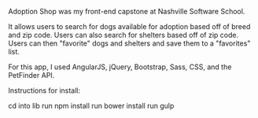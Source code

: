 Adoption Shop was my front-end capstone at Nashville Software School.

It allows users to search for dogs available for adoption based off of breed and zip code. Users can also search for shelters based off of zip code. Users can then "favorite" dogs and shelters and save them to a "favorites" list.

For this app, I used AngularJS, jQuery, Bootstrap, Sass, CSS, and the PetFinder API.


Instructions for install:

cd into lib
run npm install
run bower install
run gulp
